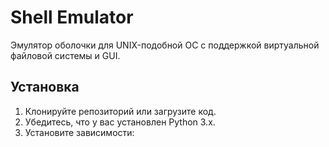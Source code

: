 # Shell Emulator

Эмулятор оболочки для UNIX-подобной ОС с поддержкой виртуальной файловой системы и GUI.

## Установка

1. Клонируйте репозиторий или загрузите код.
2. Убедитесь, что у вас установлен Python 3.x.
3. Установите зависимости:
